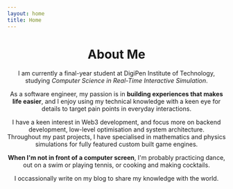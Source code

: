 ```yaml
---
layout: home
title: Home
---
```


<h1 align="center">
    About Me
</h1>

<p align="center">
    I am currently a final-year student at DigiPen Institute of Technology, studying <i>Computer Science in Real-Time Interactive Simulation</i>.
</p>

<p align="center">
    As a software engineer, my passion is in <b>building experiences that makes life easier</b>, and I enjoy using my technical knowledge with a keen eye for details to target pain points in everyday interactions.
</p>

<p align="center"> 
    I have a keen interest in Web3 development, and focus more on backend development, low-level optimisation and system architecture.<br>
    Throughout my past projects, I have specialised in mathematics and physics simulations for fully featured custom built game engines.
</p>

<p align="center"> 
    <b>When I'm not in front of a computer screen</b>, I'm probably practicing dance, out on a swim or playing tennis, or cooking and making cocktails.
</p>

<p align="center"> 
    I occassionally write on my blog to share my knowledge with the world.
</p>



<!-- This is the home page. It can be used for a short introduction. [Click here](/cv) to see the full CV, and [here](/cv.pdf) to download a print version. The theme also ships with a blog: [click here](/posts) to scroll posts from the most recent. Finally, [click here](/404) to see a page that can't be found. -->

<!-- By default, the theme only contains these few pages in order to stay lean and flexible. However, it can be easily extended to accommodate more pages, [collections](https://jekyllrb.com/docs/collections/), [categories, and tags](https://jekyllrb.com/docs/posts/#tags-and-categories). -->

<!-- Below is a list of blog posts included for illustrative purposes. Make sure to delete or modify them before deploying your website.

{% include archive.html %} -->
